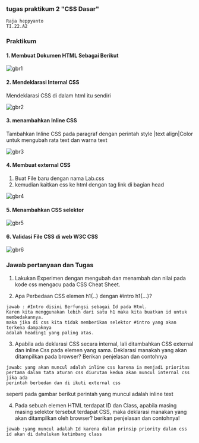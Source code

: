 ### tugas praktikum 2 "CSS Dasar"

```
Raja heppyanto
TI.22.A2
```
### Praktikum

#### 1. Membuat Dokumen HTML Sebagai Berikut

![gbr1](foto/gbr1.png)

#### 2. Mendeklarasi Internal CSS 

Mendeklarasi CSS di dalam html itu sendiri

![gbr2](foto/gbr2.png)

#### 3. menambahkan Inline CSS

Tambahkan Inline CSS pada paragraf dengan perintah style |text align|Color untuk mengubah rata text dan warna text

![gbr3](foto/gbr3.png)

#### 4. Membuat external CSS

1. Buat File baru dengan nama Lab.css 
2. kemudian kaitkan css ke html dengan tag link di bagian head

![gbr4](foto/gbr4.png)

#### 5. Menambahkan CSS selektor

![gbr5](foto/gbr5.png)

#### 6. Validasi File CSS di web W3C CSS

![gbr6](foto/gbr6.png)

### Jawab pertanyaan dan Tugas

1. Lakukan Experimen dengan mengubah dan menambah dan nilai pada kode css mengacu pada CSS Cheat Sheet.


2. Apa Perbedaan CSS elemen h1{..} dengan #intro h1{...}?
```
jawab : #Intro disini Berfungsi sebagai Id pada Html.
Karen kita menggunakan lebih dari satu h1 maka kita buatkan id untuk membedakannya.
maka jika di css kita tidak memberikan selektor #intro yang akan terkena dampaknya
adalah heading1 yang paling atas.

```

3. Apabila ada deklarasi CSS secara internal, lali ditambahkan CSS external dan inline Css pada elemen yang sama. Deklarasi manakah yang akan ditampilkan pada browser? Berikan penjelasan dan contohnya

```
jawab: yang akan muncul adalah inline css karena ia menjadi prioritas
pertama dalam tata aturan css diurutan kedua akan muncul internal css jika ada
perintah berbedan dan di ikuti external css
```

seperti pada gambar berikut perintah yang muncul adalah inline text

4. Pada sebuah elemen HTML terdapat ID dan Class, apabila masing masing selektor tersebut terdapat CSS, maka deklarasi manakan yang akan ditampilkan oleh browser? berikan penjelasan dan contohnya!

```
jawab :yang muncul adalah Id karena dalam prinsip priority dalan css id akan di dahulukan ketimbang class
```
